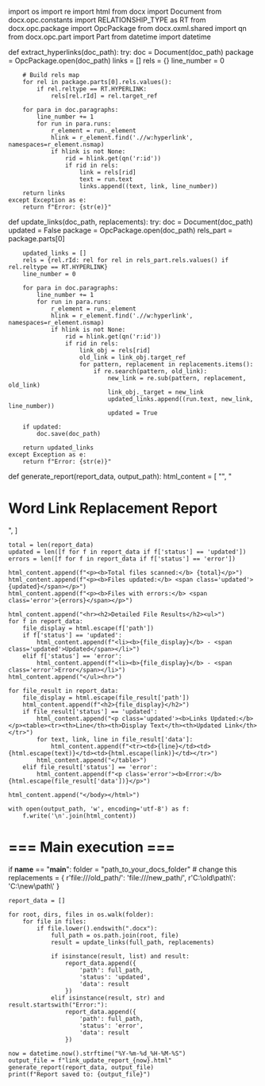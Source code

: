 import os
import re
import html
from docx import Document
from docx.opc.constants import RELATIONSHIP_TYPE as RT
from docx.opc.package import OpcPackage
from docx.oxml.shared import qn
from docx.opc.part import Part
from datetime import datetime

def extract_hyperlinks(doc_path):
    try:
        doc = Document(doc_path)
        package = OpcPackage.open(doc_path)
        links = []
        rels = {}
        line_number = 0

        # Build rels map
        for rel in package.parts[0].rels.values():
            if rel.reltype == RT.HYPERLINK:
                rels[rel.rId] = rel.target_ref

        for para in doc.paragraphs:
            line_number += 1
            for run in para.runs:
                r_element = run._element
                hlink = r_element.find('.//w:hyperlink', namespaces=r_element.nsmap)
                if hlink is not None:
                    rid = hlink.get(qn('r:id'))
                    if rid in rels:
                        link = rels[rid]
                        text = run.text
                        links.append((text, link, line_number))
        return links
    except Exception as e:
        return f"Error: {str(e)}"

def update_links(doc_path, replacements):
    try:
        doc = Document(doc_path)
        updated = False
        package = OpcPackage.open(doc_path)
        rels_part = package.parts[0]

        updated_links = []
        rels = {rel.rId: rel for rel in rels_part.rels.values() if rel.reltype == RT.HYPERLINK}
        line_number = 0

        for para in doc.paragraphs:
            line_number += 1
            for run in para.runs:
                r_element = run._element
                hlink = r_element.find('.//w:hyperlink', namespaces=r_element.nsmap)
                if hlink is not None:
                    rid = hlink.get(qn('r:id'))
                    if rid in rels:
                        link_obj = rels[rid]
                        old_link = link_obj.target_ref
                        for pattern, replacement in replacements.items():
                            if re.search(pattern, old_link):
                                new_link = re.sub(pattern, replacement, old_link)
                                link_obj._target = new_link
                                updated_links.append((run.text, new_link, line_number))
                                updated = True

        if updated:
            doc.save(doc_path)

        return updated_links
    except Exception as e:
        return f"Error: {str(e)}"

def generate_report(report_data, output_path):
    html_content = [
        "<html><head><style>",
        "body{font-family:Arial;margin:40px;}",
        "h1{color:#333;}",
        "h2{margin-top:40px;color:#444;}",
        "table{width:100%;border-collapse:collapse;margin-top:10px;}",
        "th,td{border:1px solid #ccc;padding:8px;text-align:left;}",
        "th{background:#eee;}",
        ".error{color:red;}",
        ".updated{color:green;}",
        "</style></head><body>",
        "<h1>Word Link Replacement Report</h1>",
    ]

    total = len(report_data)
    updated = len([f for f in report_data if f['status'] == 'updated'])
    errors = len([f for f in report_data if f['status'] == 'error'])

    html_content.append(f"<p><b>Total files scanned:</b> {total}</p>")
    html_content.append(f"<p><b>Files updated:</b> <span class='updated'>{updated}</span></p>")
    html_content.append(f"<p><b>Files with errors:</b> <span class='error'>{errors}</span></p>")
    
    html_content.append("<hr><h2>Detailed File Results</h2><ul>")
    for f in report_data:
        file_display = html.escape(f['path'])
        if f['status'] == 'updated':
            html_content.append(f"<li><b>{file_display}</b> - <span class='updated'>Updated</span></li>")
        elif f['status'] == 'error':
            html_content.append(f"<li><b>{file_display}</b> - <span class='error'>Error</span></li>")
    html_content.append("</ul><hr>")

    for file_result in report_data:
        file_display = html.escape(file_result['path'])
        html_content.append(f"<h2>{file_display}</h2>")
        if file_result['status'] == 'updated':
            html_content.append("<p class='updated'><b>Links Updated:</b></p><table><tr><th>Line</th><th>Display Text</th><th>Updated Link</th></tr>")
            for text, link, line in file_result['data']:
                html_content.append(f"<tr><td>{line}</td><td>{html.escape(text)}</td><td>{html.escape(link)}</td></tr>")
            html_content.append("</table>")
        elif file_result['status'] == 'error':
            html_content.append(f"<p class='error'><b>Error:</b> {html.escape(file_result['data'])}</p>")

    html_content.append("</body></html>")

    with open(output_path, 'w', encoding='utf-8') as f:
        f.write('\n'.join(html_content))


# === Main execution ===
if __name__ == "__main__":
    folder = "path_to_your_docs_folder"  # change this
    replacements = {
        r'file:///old_path/': 'file:///new_path/',
        r'C:\\old\\path\\': 'C:\\new\\path\\'
    }

    report_data = []

    for root, dirs, files in os.walk(folder):
        for file in files:
            if file.lower().endswith(".docx"):
                full_path = os.path.join(root, file)
                result = update_links(full_path, replacements)

                if isinstance(result, list) and result:
                    report_data.append({
                        'path': full_path,
                        'status': 'updated',
                        'data': result
                    })
                elif isinstance(result, str) and result.startswith("Error:"):
                    report_data.append({
                        'path': full_path,
                        'status': 'error',
                        'data': result
                    })

    now = datetime.now().strftime("%Y-%m-%d_%H-%M-%S")
    output_file = f"link_update_report_{now}.html"
    generate_report(report_data, output_file)
    print(f"Report saved to: {output_file}")